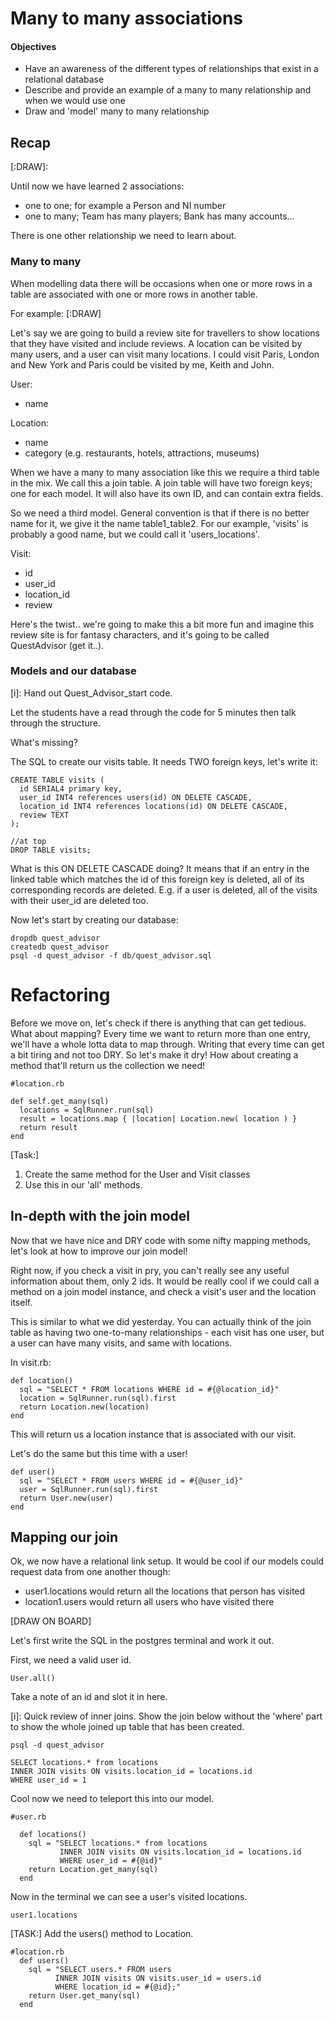 # Many to many associations

#### Objectives

- Have an awareness of the different types of relationships that exist in a relational database
- Describe and provide an example of a many to many relationship and when we would use one
- Draw and 'model' many to many relationship

## Recap

[:DRAW]:

Until now we have learned 2 associations:

- one to one; for example a Person and NI number
- one to many; Team has many players; Bank has many accounts...

There is one other relationship we need to learn about.

### Many to many

When modelling data there will be occasions when one or more rows in a table are associated with one or more rows in another table.

For example: [:DRAW]

Let's say we are going to build a review site for travellers to show locations that they have visited and include reviews. A location can be visited by many users, and a user can visit many locations. I could visit Paris, London and New York and Paris could be visited by me, Keith and John.

User:

- name

Location:

- name
- category (e.g. restaurants, hotels, attractions, museums)

When we have a many to many association like this we require a third table in the mix. We call this a join table. A join table will have two foreign keys; one for each model. It will also have its own ID, and can contain extra fields.

So we need a third model. General convention is that if there is no better name for it, we give it the name table1_table2. For our example, 'visits' is probably a good name, but we could call it 'users_locations'.

Visit:

- id
- user_id
- location_id
- review

Here's the twist.. we're going to make this a bit more fun and imagine this review site is for fantasy characters, and it's going to be called QuestAdvisor (get it..).

### Models and our database

[i]: Hand out Quest_Advisor_start code.

Let the students have a read through the code for 5 minutes then talk through the structure.

What's missing?

The SQL to create our visits table. It needs TWO foreign keys, let's write it:

```
CREATE TABLE visits (
  id SERIAL4 primary key,
  user_id INT4 references users(id) ON DELETE CASCADE,
  location_id INT4 references locations(id) ON DELETE CASCADE,
  review TEXT
);

//at top
DROP TABLE visits;
```

What is this ON DELETE CASCADE doing? It means that if an entry in the linked table which matches the id of this foreign key is deleted, all of its corresponding records are deleted. E.g. if a user is deleted, all of the visits with their user_id are deleted too.

Now let's start by creating our database:

```
dropdb quest_advisor
createdb quest_advisor
psql -d quest_advisor -f db/quest_advisor.sql
```

# Refactoring

Before we move on, let's check if there is anything that can get tedious. What about mapping? Every time we want to return more than one entry, we'll have a whole lotta data to map through. Writing that every time can get a bit tiring and not too DRY. So let's make it dry! How about creating a method that'll return us the collection we need!

```
#location.rb

def self.get_many(sql)
  locations = SqlRunner.run(sql)
  result = locations.map { |location| Location.new( location ) }
  return result
end

```

[Task:] 
1. Create the same method for the User and Visit classes 
2. Use this in our 'all' methods.

## In-depth with the join model

Now that we have nice and DRY code with some nifty mapping methods, let's look at how to improve our join model! 

Right now, if you check a visit  in pry, you can't really see any useful information about them, only 2 ids. It would be really cool if we could call a method on a join model instance, and check a visit's user and the location itself.

This is similar to what we did yesterday. You can actually think of the join table as having two one-to-many relationships - each visit has one user, but a user can have many visits, and same with locations. 

In visit.rb:

```
def location()
  sql = "SELECT * FROM locations WHERE id = #{@location_id}"
  location = SqlRunner.run(sql).first
  return Location.new(location)
end
```

This will return us a location instance that is associated with our visit.

Let's do the same but this time with a user!

```
def user()
  sql = "SELECT * FROM users WHERE id = #{@user_id}"
  user = SqlRunner.run(sql).first
  return User.new(user)
end 
```

## Mapping our join

Ok, we now have a relational link setup. It would be cool if our models could request data from one another though:

- user1.locations would return all the locations that person has visited
- location1.users would return all users who have visited there

[DRAW ON BOARD]

Let's first write the SQL in the postgres terminal and work it out.

First, we need a valid user id.
```
User.all()
```

Take a note of an id and slot it in here.

[i]: Quick review of inner joins. Show the join below without the 'where' part to show the whole joined up table that has been created. 

```
psql -d quest_advisor

SELECT locations.* from locations 
INNER JOIN visits ON visits.location_id = locations.id 
WHERE user_id = 1
```
Cool now we need to teleport this into our model.

```
#user.rb

  def locations()
    sql = "SELECT locations.* from locations 
           INNER JOIN visits ON visits.location_id = locations.id 
           WHERE user_id = #{@id}"
    return Location.get_many(sql)
  end

```

Now in the terminal we can see a user's visited locations.

```
user1.locations
```

[TASK:] Add the users() method to Location.

```
#location.rb
  def users()
    sql = "SELECT users.* FROM users 
          INNER JOIN visits ON visits.user_id = users.id 
          WHERE location_id = #{@id};"
    return User.get_many(sql)
  end
```










